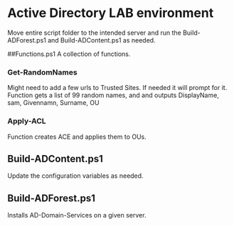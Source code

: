 # Active Directory LAB environment
Move entire script folder to the intended server and run the Build-ADForest.ps1 and Build-ADContent.ps1 as needed.


##Functions.ps1
A collection of functions.
### Get-RandomNames
Might need to add a few urls to Trusted Sites. If needed it will prompt for it.
Function gets a list of 99 random names, and and outputs
DisplayName, sam, Givennamn, Surname, OU
### Apply-ACL
Function creates ACE and applies them to OUs.

## Build-ADContent.ps1
Update the configuration variables as needed. 

## Build-ADForest.ps1
Installs AD-Domain-Services on a given server.